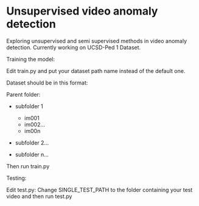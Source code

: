 # Unsupervised video anomaly detection

Exploring unsupervised and semi supervised methods in video anomaly detection.
Currently working on UCSD-Ped 1 Dataset.


Training the model:

Edit train.py and put your dataset path name instead of the default one.

Dataset should be in this format:

Parent folder: 

* subfolder 1
  * im001
  * im002... 
  * im00n
 
* subfolder 2...
 
* subfolder n...

Then run train.py


Testing:

Edit test.py: Change SINGLE_TEST_PATH to the folder containing your test video and then run test.py

